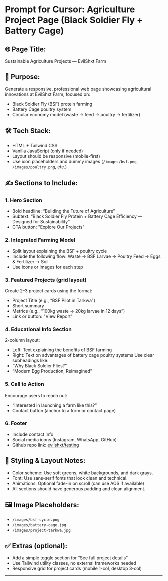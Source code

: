 # Prompt for Cursor: Agriculture Project Page (Black Soldier Fly + Battery Cage)

## 🌐 Page Title:
Sustainable Agriculture Projects — EvilShxt Farm

## 🎯 Purpose:
Generate a responsive, professional web page showcasing agricultural innovations at EvilShxt Farm, focused on:
- Black Soldier Fly (BSF) protein farming
- Battery Cage poultry system
- Circular economy model (waste → feed → poultry → fertilizer)

## 🛠️ Tech Stack:
- HTML + Tailwind CSS
- Vanilla JavaScript (only if needed)
- Layout should be responsive (mobile-first)
- Use icon placeholders and dummy images (`/images/bsf.png`, `/images/poultry.png`, etc.)

## ✍️ Sections to Include:

### 1. Hero Section
- Bold headline: “Building the Future of Agriculture”
- Subtext: “Black Soldier Fly Protein + Battery Cage Efficiency — Designed for Sustainability”
- CTA button: "Explore Our Projects"

### 2. Integrated Farming Model
- Split layout explaining the BSF + poultry cycle
- Include the following flow:
  Waste → BSF Larvae → Poultry Feed → Eggs & Fertilizer → Soil
- Use icons or images for each step

### 3. Featured Projects (grid layout)
Create 2–3 project cards using the format:
- Project Title (e.g., “BSF Pilot in Tarkwa”)
- Short summary
- Metrics (e.g., “100kg waste → 20kg larvae in 12 days”)
- Link or button: "View Report"

### 4. Educational Info Section
2-column layout:
- Left: Text explaining the benefits of BSF farming
- Right: Text on advantages of battery cage poultry systems
Use clear subheadings like:
- “Why Black Soldier Flies?”
- “Modern Egg Production, Reimagined”

### 5. Call to Action
Encourage users to reach out:
- “Interested in launching a farm like this?”
- Contact button (anchor to a form or contact page)

### 6. Footer
- Include contact info
- Social media icons (Instagram, WhatsApp, GitHub)
- Github repo link: [evilshxt/testing](https://github.com/evilshxt/testing)

## 📐 Styling & Layout Notes:
- Color scheme: Use soft greens, white backgrounds, and dark grays.
- Font: Use sans-serif fonts that look clean and technical.
- Animations: Optional fade-in on scroll (can use AOS if available)
- All sections should have generous padding and clean alignment.

## 🖼️ Image Placeholders:
- `/images/bsf-cycle.png`
- `/images/battery-cage.jpg`
- `/images/project-tarkwa.jpg`

## ✅ Extras (optional):
- Add a simple toggle section for “See full project details”
- Use Tailwind utility classes, no external frameworks needed
- Responsive grid for project cards (mobile 1-col, desktop 3-col)

---